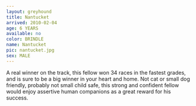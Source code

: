 ```yaml
---
layout: greyhound
title: Nantucket
arrived: 2010-02-04
age: 6 YEARS
available: no
color: BRINDLE
name: Nantucket
pic: nantucket.jpg
sex: MALE
---
```


A real winner on the track, this fellow won 34 races in the fastest grades, and is sure to be a big winner in
your heart and home.   Not cat or small dog friendly, probably not small child safe, this strong and confident fellow
would enjoy assertive human companions as a great reward for his success. 
